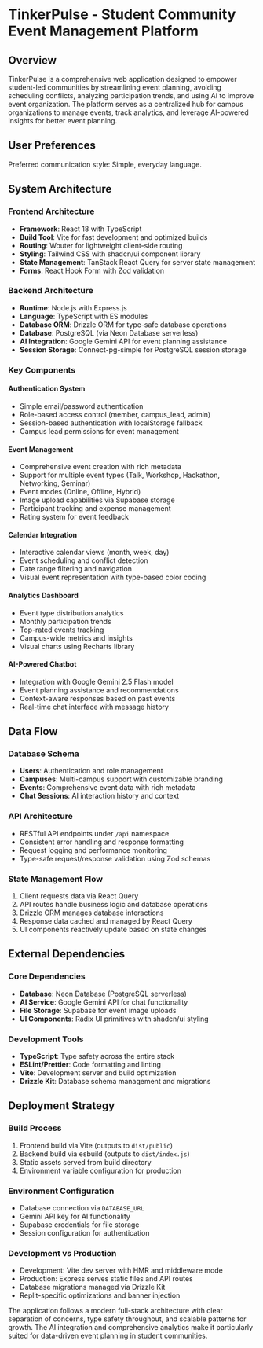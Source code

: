 # TinkerPulse - Student Community Event Management Platform

## Overview

TinkerPulse is a comprehensive web application designed to empower student-led communities by streamlining event planning, avoiding scheduling conflicts, analyzing participation trends, and using AI to improve event organization. The platform serves as a centralized hub for campus organizations to manage events, track analytics, and leverage AI-powered insights for better event planning.

## User Preferences

Preferred communication style: Simple, everyday language.

## System Architecture

### Frontend Architecture
- **Framework**: React 18 with TypeScript
- **Build Tool**: Vite for fast development and optimized builds
- **Routing**: Wouter for lightweight client-side routing
- **Styling**: Tailwind CSS with shadcn/ui component library
- **State Management**: TanStack React Query for server state management
- **Forms**: React Hook Form with Zod validation

### Backend Architecture
- **Runtime**: Node.js with Express.js
- **Language**: TypeScript with ES modules
- **Database ORM**: Drizzle ORM for type-safe database operations
- **Database**: PostgreSQL (via Neon Database serverless)
- **AI Integration**: Google Gemini API for event planning assistance
- **Session Storage**: Connect-pg-simple for PostgreSQL session storage

### Key Components

#### Authentication System
- Simple email/password authentication
- Role-based access control (member, campus_lead, admin)
- Session-based authentication with localStorage fallback
- Campus lead permissions for event management

#### Event Management
- Comprehensive event creation with rich metadata
- Support for multiple event types (Talk, Workshop, Hackathon, Networking, Seminar)
- Event modes (Online, Offline, Hybrid)
- Image upload capabilities via Supabase storage
- Participant tracking and expense management
- Rating system for event feedback

#### Calendar Integration
- Interactive calendar views (month, week, day)
- Event scheduling and conflict detection
- Date range filtering and navigation
- Visual event representation with type-based color coding

#### Analytics Dashboard
- Event type distribution analytics
- Monthly participation trends
- Top-rated events tracking
- Campus-wide metrics and insights
- Visual charts using Recharts library

#### AI-Powered Chatbot
- Integration with Google Gemini 2.5 Flash model
- Event planning assistance and recommendations
- Context-aware responses based on past events
- Real-time chat interface with message history

## Data Flow

### Database Schema
- **Users**: Authentication and role management
- **Campuses**: Multi-campus support with customizable branding
- **Events**: Comprehensive event data with rich metadata
- **Chat Sessions**: AI interaction history and context

### API Architecture
- RESTful API endpoints under `/api` namespace
- Consistent error handling and response formatting
- Request logging and performance monitoring
- Type-safe request/response validation using Zod schemas

### State Management Flow
1. Client requests data via React Query
2. API routes handle business logic and database operations
3. Drizzle ORM manages database interactions
4. Response data cached and managed by React Query
5. UI components reactively update based on state changes

## External Dependencies

### Core Dependencies
- **Database**: Neon Database (PostgreSQL serverless)
- **AI Service**: Google Gemini API for chat functionality
- **File Storage**: Supabase for event image uploads
- **UI Components**: Radix UI primitives with shadcn/ui styling

### Development Tools
- **TypeScript**: Type safety across the entire stack
- **ESLint/Prettier**: Code formatting and linting
- **Vite**: Development server and build optimization
- **Drizzle Kit**: Database schema management and migrations

## Deployment Strategy

### Build Process
1. Frontend build via Vite (outputs to `dist/public`)
2. Backend build via esbuild (outputs to `dist/index.js`)
3. Static assets served from build directory
4. Environment variable configuration for production

### Environment Configuration
- Database connection via `DATABASE_URL`
- Gemini API key for AI functionality
- Supabase credentials for file storage
- Session configuration for authentication

### Development vs Production
- Development: Vite dev server with HMR and middleware mode
- Production: Express serves static files and API routes
- Database migrations managed via Drizzle Kit
- Replit-specific optimizations and banner injection

The application follows a modern full-stack architecture with clear separation of concerns, type safety throughout, and scalable patterns for growth. The AI integration and comprehensive analytics make it particularly suited for data-driven event planning in student communities.